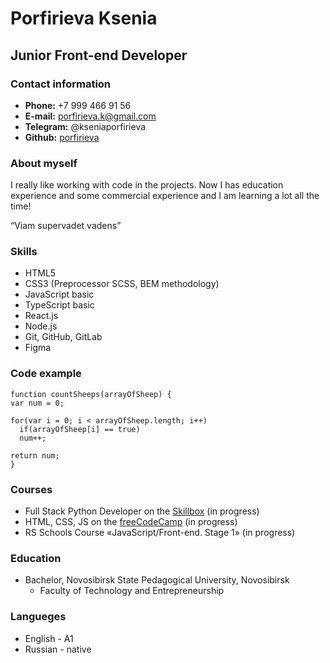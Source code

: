 # Porfirieva Ksenia

## Junior Front-end Developer

### Contact information

- **Phone:** +7 999 466 91 56
- **E-mail:** porfirieva.k@gmail.com
- **Telegram:** @kseniaporfirieva
- **Github:** [porfirieva](https://github.com/porfirieva)

### About myself

I really like working with code in the projects.
Now I has education experience and some commercial experience and I am learning a lot all the time!

“Viam supervadet vadens”

### Skills

- HTML5
- CSS3 (Preprocessor SCSS, BEM methodology)
- JavaScript basic
- TypeScript basic
- React.js
- Node.js
- Git, GitHub, GitLab
- Figma

### Code example

```
function countSheeps(arrayOfSheep) {
var num = 0;

for(var i = 0; i < arrayOfSheep.length; i++)
  if(arrayOfSheep[i] == true)
  num++;

return num;
}
```

### Courses

- Full Stack Python Developer on the [Skillbox](https://skillbox.ru/) (in progress)
- HTML, CSS, JS on the [freeCodeCamp](https://www.freecodecamp.org/learn) (in progress)
- RS Schools Course «JavaScript/Front-end. Stage 1» (in progress)

### Education

- Bachelor, Novosibirsk State Pedagogical University, Novosibirsk
  - Faculty of Technology and Entrepreneurship

### Langueges

- English - A1
- Russian - native
